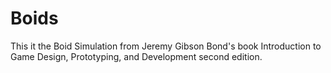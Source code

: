 # Boids
This it the Boid Simulation from Jeremy Gibson Bond's book Introduction to Game Design, Prototyping, and Development second edition.
